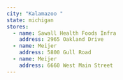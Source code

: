 ```yaml
---
city: "Kalamazoo "
state: michigan
stores:
  - name: Sawall Health Foods Infra
    address: 2965 Oakland Drive
  - name: Meijer
    address: 5800 Gull Road
  - name: Meijer
    address: 6660 West Main Street
---
```

